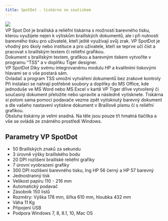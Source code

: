 ```yaml
---
title: SpotDot - tiskárna se soutiskem
---
```


[![](/soubory/SpotDot.jpg)](/soubory/SpotDot.jpg)    
VP Spot Dot je braillská a reliéfní tiskárna s možností barevného tisku, kterou využijete nejen k výtiskům braillských dokumentů, ale i při nutnosti barevného tisku pro uživatelé, kteří ještě využívají svůj zrak. VP SpotDot je vhodný pro školy nebo instituce a pro uživatele, kteří se teprve učí číst a pracovat s braillským textem či reliéfní grafikou.  
Dokument s braillským textem, grafikou a barevným tiskem vytvoříte v programu "TSS" a v doplňku Tiger designer.  
VP SpotDot Díky svému integrovanému modulu HP a kvalitními tiskovými hlavami se o vše postará sám.  
Ovladač a program TSS umožní vytváření dokumentů bez zrakové kontroly  
Při instalaci se nahrají potřebné soubory a doplňky do MS Office, kde jednoduše ve MS Word nebo MS Excel v kartě VP Tiger dříve vytvořený či současný dokument přeložíte nebo upravíte a následně vytisknete. Tiskárna si potom sama pomocí podavače vezme zpět vytisknutý barevný dokument a dle vašeho nastavení vytiskne dokument v Braillově písmu či s reliéfní grafikou.  
Obsluha tiskárny je velmi snadná. Na těle jsou pouze tři hmatná tlačítka a vše se ovládá ze známého prostředí Windows.  
  

## Parametry VP SpotDot

  
- 50 Braillských znaků za sekundu  
- 3 úrovně výšky braillského bodu  
- 20 DPI rozlišení braillské reliéfní grafiky  
- 7 úrovní vyobrazení grafiky  
- 300 DPI rozlišení barevného tisku, Ing HP 56 černý a HP 57 barevný  
- Jednostranný tisk  
- Velikost papíru 110 - 216 mm  
- Automatický podavač  
- Zásobník 150 listů  
- Rozměry: Výška 178 mm, šířka 610 mm, hloubka 432 mm  
- Váha 11 Kg  
- Připojení USB  
- Podpora Windows 7, 8, 8.1, 10, Mac OS  
